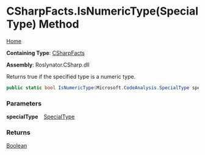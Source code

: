 # CSharpFacts\.IsNumericType\(SpecialType\) Method

[Home](../../../../README.md)

**Containing Type**: [CSharpFacts](../README.md)

**Assembly**: Roslynator\.CSharp\.dll

  
Returns true if the specified type is a numeric type\.

```csharp
public static bool IsNumericType(Microsoft.CodeAnalysis.SpecialType specialType)
```

### Parameters

**specialType** &ensp; [SpecialType](https://docs.microsoft.com/en-us/dotnet/api/microsoft.codeanalysis.specialtype)

### Returns

[Boolean](https://docs.microsoft.com/en-us/dotnet/api/system.boolean)

